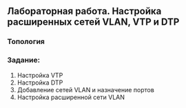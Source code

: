 ## Лабораторная работа. Настройка расширенных сетей VLAN, VTP и DTP

### Топология


###  Задание:
1. Настройка VTP
2. Настройка DTP
3. Добавление сетей VLAN и назначение портов
4. Настройка расширенной сети VLAN
